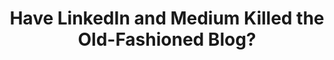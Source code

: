 ---
categories: all_articles articles
provider_display: "hbr.org"
provider_name: "hbr.org"
favicon_url: https://hbr.org/resources/images/favicon.ico
title: "Have LinkedIn and Medium Killed the Old-Fashioned Blog?"
published: 2015-07-01
source: https://hbr.org/2015/06/have-linkedin-and-medium-killed-the-old-fashioned-blog?utm_source=Socialflow
thumbnail: https://hbr.org/resources/images/article_assets/2015/06/JUN15_30_155293242-383x215.jpg
---